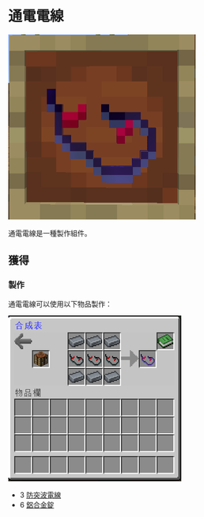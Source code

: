 # 通電電線

![](<../.gitbook/assets/image (100).png>)

通電電線是一種製作組件。

## 獲得

### 製作

通電電線可以使用以下物品製作：

![](<../.gitbook/assets/image (97).png>)

* 3 [防突波電線](surge-proof-wire.md)
* 6 [鋁合金錠](aluminium-alloy-ingot.md)

